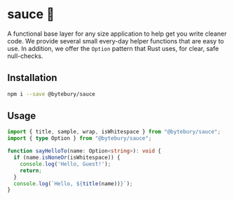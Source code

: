 # sauce 🍅
A functional base layer for any size application to help get you write cleaner code.
We provide several small every-day helper functions that are easy to use. In addition,
we offer the `Option` pattern that Rust uses, for clear, safe null-checks.

## Installation
```sh
npm i --save @bytebury/sauce
```

## Usage
```ts
import { title, sample, wrap, isWhitespace } from "@bytebury/sauce";
import { type Option } from "@bytebury/sauce";

function sayHelloTo(name: Option<string>): void {
  if (name.isNoneOr(isWhitespace)) {
    console.log('Hello, Guest!');
    return;
  }
  console.log(`Hello, ${title(name))}`);
}
```
